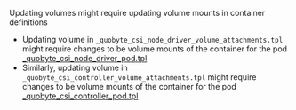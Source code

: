 Updating volumes might require updating volume mounts in container definitions

* Updating volume in `_quobyte_csi_node_driver_volume_attachments.tpl` might require changes to be volume mounts of the container for the pod [_quobyte_csi_node_driver_pod.tpl](../_quobyte_csi_node_driver_pod.tpl)
* Similarly, updating volume in `_quobyte_csi_controller_volume_attachments.tpl` might require changes to be volume mounts of the container for the pod [_quobyte_csi_controller_pod.tpl](../_quobyte_csi_controller_pod.tpl)
